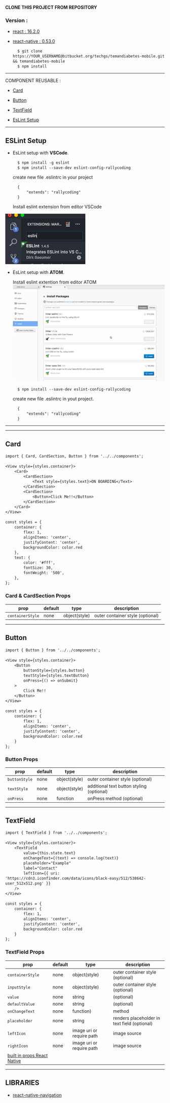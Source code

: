 **CLONE THIS PROJECT FROM REPOSITORY**

### Version :
* [react : 16.2.0 ](https://reactjs.org/)

* [react-native : 0.53.0](https://facebook.github.io/react-native/)

        $ git clone https://YOUR_USERNAME@bitbucket.org/techgs/temandiabetes-mobile.git && temandiabetes-mobile
        $ npm install

---

COMPONENT REUSABLE : 

* [Card](https://bitbucket.org/techgs/temandiabetes-mobile/overview#markdown-header-card)

* [Button](https://bitbucket.org/techgs/temandiabetes-mobile/overview#markdown-header-button)

* [TextField](https://bitbucket.org/techgs/temandiabetes-mobile/overview#markdown-header-textfield)

* [EsLint Setup](https://bitbucket.org/techgs/temandiabetes-mobile/overview#markdown-header-eslint-setup)

---

## ESLint Setup

* EsLint setup with **VSCode**.

        $ npm install -g eslint
        $ npm install --save-dev eslint-config-rallycoding

    create new file .eslintrc in your project
    
        {
            "extends": "rallycoding"
        }

    Install eslint extension from editor VSCode

![Scheme](./eslintVsCode.png)


* EsLint setup with **ATOM**.

    Install eslint extention from editor ATOM
![Scheme](./eslintAtom.png)

        $ npm install --save-dev eslint-config-rallycoding 
    
    create new file .eslintrc in yout project.
    
        {
            "extends": "rallycoding"
        }

---

---
## Card

    import { Card, CardSection, Button } from '../../components';

    <View style={styles.container}>
	    <Card>
		    <CardSection>
			    <Text style={styles.text}>ON BOARDING</Text>
		    </CardSection>
            <CardSection>
                <Button>Click Me!!</Button>
            </CardSection>
	    </Card>
    </View>
    
    const styles = {
	    container: {
		    flex: 1,
		    alignItems: 'center',
		    justifyContent: 'center',
		    backgroundColor: color.red
	    },
	    text: {
		    color: '#fff',
		    fontSize: 30,
		    fontWeight: '500',
	    },
    };

### Card & CardSection Props

|        prop     | default|     type     |         description             |
| ----------------| -------|--------------|---------------------------------|
| `containerStyle`| none   | object(style)| outer container style (optional)|

---

## Button

    import { Button } from '../../components';

    <View style={styles.container}>
        <Button
            buttonStyle={styles.button}
            textStyle={styles.textButton}
            onPress={() => onSubmit}
        >
            Click Me!!
        </Button>
    </View>
    
    const styles = {
	    container: {
		    flex: 1,
		    alignItems: 'center',
		    justifyContent: 'center',
		    backgroundColor: color.red
	    }
    };

### Button Props

|     prop      | default|     type     |                 description              |
| --------------| -------|--------------|------------------------------------------|
| `buttonStyle` | none   | object(style)| outer container style (optional)         |
| `textStyle`   | none   | object(style)| additional text button styling (optional)|
| `onPress`     | none   | function     | onPress method (optional)                |

---

## TextField


    import { TextField } from '../../components';

    <View style={styles.container}>
        <TextField
            value={this.state.text}
            onChangeText={(text) => console.log(text)}
            placeholder="Example"
            label="Contact"
            leftIcon={{ uri: 'https://cdn3.iconfinder.com/data/icons/black-easy/512/538642-user_512x512.png' }}
        />
    </View>
    
    const styles = {
	    container: {
		    flex: 1,
		    alignItems: 'center',
		    justifyContent: 'center',
		    backgroundColor: color.red
	    }
    };

### TextField Props

|       prop       | default|          type            |                  description                |
| -----------------| -------|--------------------------|---------------------------------------------|
| `containerStyle` | none   | object(style)            | outer container style (optional)            |
| `inputStyle`     | none   | object(style)            | outer container style (optional)            |
| `value`          | none   | string                   |(optional)                                   |
| `defaultValue`   | none   | string                   |(optional)                                   |
| `onChangeText`   | none   | function)                | method                                      |
| `placeholder`    | none   | string                   | renders placeholder in text field (optional)|
| `leftIcon`       | none   | image uri or require path| image source                                |
| `rightIcon`      | none   | image uri or require path| image source                                |
| [built in props React Native](https://facebook.github.io/react-native/docs/view.html#props)

---

## LIBRARIES
* [react-native-navigation](https://wix.github.io/react-native-navigation/#/)